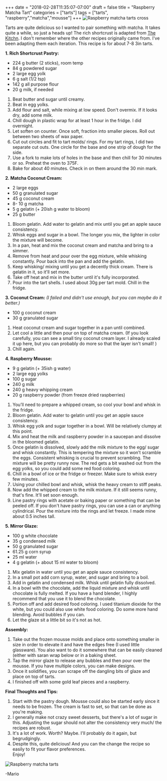 +++
date = "2018-02-28T11:35:07-07:00"
draft = false
title = "Raspberry Matcha Tart"
categories = ["tarts"]
tags = ["tarts", "raspberry","matcha","mousse"]
+++
![Raspberry matcha tarts cross](https://farm8.staticflickr.com/7838/46544995685_43063d0632_c.jpg)

Tarts are quite delicious so I wanted to pair something with matcha. It takes quite a while, so just a heads up! The rich shortcrust is adapted from [The Kitchn](http://www.thekitchn.com/how-to-make-pate-sablee-for-classic-tarts-and-pastries-222311). I don't remember where the other recipes originally came from. I've been adapting them each iteration. This recipe is for about 7-8 3in tarts. 

**1. Rich Shortcrust Pastry:**  
- 224 g butter (2 sticks), room temp  
- 84 g powdered sugar  
- 2 large egg yolk  
- 6 g salt (1/2 tsp)  
- 142 g all purpose flour  
- 20 g milk, if needed  

1. Beat butter and sugar until creamy.  
2. Beat in egg yolks.  
3. Add flour and salt, while mixing at low speed. Don't overmix. If it looks dry, add some milk.  
4. Chill dough in plastic wrap for at least 1 hour in the fridge. I did overnight.  
5. Let soften on counter. Once soft, fraction into smaller pieces. Roll out between two sheets of wax paper.  
6. Cut out circles and fit to tart molds/ rings. For my tart rings, I did two separate cut outs. One circle for the base and one strip of dough for the side.  
7. Use a fork to make lots of holes in the base and then chill for 30 minutes or so. Preheat the oven to 375F.   
8. Bake for about 40 minutes. Check in on them around the 30 min mark.  

**2. Matcha Coconut Cream:**  
- 2 large eggs  
- 50 g granulated sugar  
- 45 g coconut cream  
- 8- 10 g matcha  
- 5 g gelatin (+ 20ish g water to bloom)  
- 25 g butter  

1. Bloom gelatin. Add water to gelatin and mix until you get an apple sauce consistency.  
2. Whisk eggs and sugar in a bowl. The longer you mix, the lighter in color the mixture will become.  
3. In a pan, heat and mix the coconut cream and matcha and bring to a simmer.    
4. Remove from heat and pour over the egg mixture, while whisking constantly. Pour back into the pan and add the gelatin.  
5. Keep whisking/ mixing until you get a decently thick cream. There is gelatin in it, so it'll set more.  
6. Take off heat and mix in the butter until it's fully incorporated.  
7. Pour into the tart shells. I used about 30g per tart mold. Chill in the fridge.   

**3. Coconut Cream:** *(I failed and didn't use enough, but you can maybe do it better.)*  
- 100 g coconut cream  
- 30 g granulated sugar  

1. Heat coconut cream and sugar together in a pan until combined.  
2. Let cool a little and then pour on top of matcha cream.  (If you look carefully, you can see a small tiny coconut cream layer. I already scaled it up here, but you can probably do more so that the layer isn't small! )
3. Chill again.  

**4. Raspberry Mousse:**  
- 9 g gelatin  (+ 35ish g water)  
- 2 large egg yolks  
- 100 g sugar  
- 240 g milk  
- 240 g heavy whipping cream  
- 20 g raspberry powder (from freeze dried raspberries)  

1. You’ll need to prepare a whipped cream, so cool your bowl and whisk in the fridge.  
2. Bloom gelatin. Add water to gelatin until you get an apple sauce consistency.  
3. Whisk egg yolk and sugar together in a bowl. Will be relatively clumpy at this point.  
4. Mix and heat the milk and raspberry powder in a saucepan and dissolve in the bloomed gelatin.  
5. Once gelatin is dissolved, slowly add the milk mixture to the egg/ sugar and whisk constantly. This is tempering the mixture so it won’t scramble the eggs. Consistent whisking is crucial to prevent scrambling. The mixture will be pretty runny now. The red gets a bit washed out from the egg yolks, so you could add some red food coloring.   
6. Chill in a bowl of ice or the fridge or freezer. Make sure to whisk every few minutes.  
7. Using your chilled bowl and whisk, whisk the heavy cream to stiff peaks.  
8. Now add the whipped cream to the milk mixture. If it still seems runny, that's fine. It'll set soon enough.  
9. Line pastry rings with acetate or baking paper or something that can be peeled off. If you don't have pastry rings, you can use a can or anything cylindrical. Pour the mixture into the rings and let freeze. I made mine about 0.5 inches tall.  

**5. Mirror Glaze:**  
- 100 g white chocolate   
- 35 g condensed milk  
- 50 g granulated sugar  
- 61.25 g corn syrup  
- 25 ml water  
- 4 g gelatin (+ about 15 ml water to bloom)  
  
1. Mix gelatin in water until you get an apple sauce consistency.   
2. In a small pot add corn syrup, water, and sugar and bring to a boil.   
3. Add in gelatin and condensed milk. Whisk until gelatin fully dissolved.  
4. In a bowl with the chocolate, add the liquid mixture and whisk until chocolate is fully melted. If you have a hand blender, I highly recommend that you use it to blend the chocolate.   
5. Portion off and add desired food coloring. I used titanium dioxide for the white, but you could also use white food coloring. Do some more hand blending. Avoid bubbles if you can.  
6. Let the glaze sit a little bit so it's not as hot.  

**Assembly:**  
1. Take out the frozen mousse molds and place onto something smaller in size in order to elevate it and have the edges free (I used little glassware). You also want to do it somewhere that can be easily cleaned (either with saran wrap below or in a baking sheet.  
2. Tap the mirror glaze to release any bubbles and then pour over the mousse. If you have multiple colors, you can make designs.  
3. Once it solidifies, you can scrape off the dangling bits of glaze and place on top of tarts.  
4. I finished off with some gold leaf pieces and a raspberry.  

**Final Thoughts and Tips:**  
1. Start with the pastry dough. Mousse could also be started early since it needs to be frozen. The cream is fast to set, so that can be done as you're making.  
2. I generally make not crazy sweet desserts, but there's a lot of sugar in this. Adjusting the sugar should not alter the consistency very much/ the recipes are robust.  
3. It's a lot of work. Worth? Maybe. I'll probably do it again, but begrudgingly.  
4. Despite this, quite delicious! And you can the change the recipe so easily to fit your flavor preferences.    
Enjoy!  

![Raspberry matcha tarts](https://farm8.staticflickr.com/7911/47460237581_35da61024a_b.jpg)

-Mario